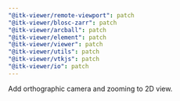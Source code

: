 ```yaml
---
"@itk-viewer/remote-viewport": patch
"@itk-viewer/blosc-zarr": patch
"@itk-viewer/arcball": patch
"@itk-viewer/element": patch
"@itk-viewer/viewer": patch
"@itk-viewer/utils": patch
"@itk-viewer/vtkjs": patch
"@itk-viewer/io": patch
---
```


Add orthographic camera and zooming to 2D view.

